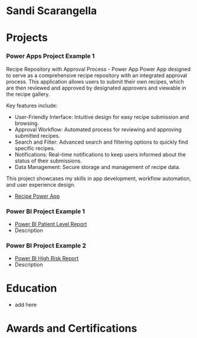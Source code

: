 # Sandi Scarangella
# Projects

### Power Apps Project Example 1
Recipe Repository with Approval Process - Power App
Power App designed to serve as a comprehensive recipe repository with an integrated approval process. This application allows users to submit their own recipes, which are then reviewed and approved by designated approvers and viewable in the recipe gallery. 

Key features include:
- User-Friendly Interface: Intuitive design for easy recipe submission and browsing.
- Approval Workflow: Automated process for reviewing and approving submitted recipes.
- Search and Filter: Advanced search and filtering options to quickly find specific recipes.
- Notifications: Real-time notifications to keep users informed about the status of their submissions.
- Data Management: Secure storage and management of recipe data.
  
This project showcases my skills in app development, workflow automation, and user experience design.
- [Recipe Power App](https://youtu.be/Hh13ib7AfN0)

### Power BI Project Example 1
- [Power BI Patient Level Report](https://youtu.be/-_dLST4bwgY)
- Description 
### Power BI Project Example 2
- [Power BI High Risk Report](https://youtu.be/K4hFjkJi1tw)
- Description

# Education 
- add here

# Awards and Certifications 
